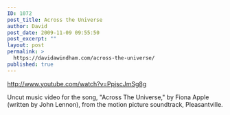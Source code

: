 ```yaml
---
ID: 1072
post_title: Across the Universe
author: David
post_date: 2009-11-09 09:55:50
post_excerpt: ""
layout: post
permalink: >
  https://davidawindham.com/across-the-universe/
published: true
---
```

http://www.youtube.com/watch?v=PpjscJmSg8g

Uncut music video for the song, "Across The Universe," by Fiona Apple (written by John Lennon), from the motion picture soundtrack, Pleasantville.